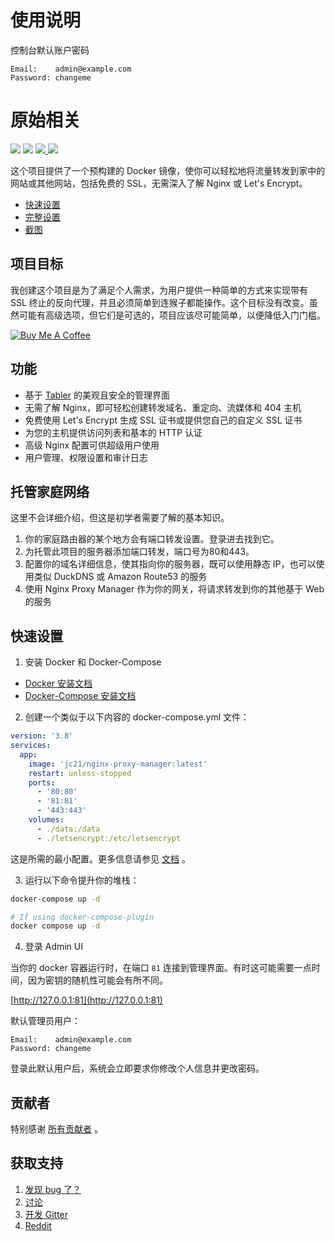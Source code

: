# 使用说明

控制台默认账户密码

```
Email:    admin@example.com
Password: changeme
```

# 原始相关

![](https://nginxproxymanager.com/github.png)
![](https://img.shields.io/badge/version-2.10.3-green.svg?style=for-the-badge) [![](https://img.shields.io/docker/stars/jc21/nginx-proxy-manager.svg?style=for-the-badge) ](https://hub.docker.com/repository/docker/jc21/nginx-proxy-manager)[![](https://img.shields.io/docker/pulls/jc21/nginx-proxy-manager.svg?style=for-the-badge)](https://hub.docker.com/repository/docker/jc21/nginx-proxy-manager)

这个项目提供了一个预构建的 Docker 镜像，使你可以轻松地将流量转发到家中的网站或其他网站，包括免费的 SSL，无需深入了解 Nginx 或 Let's Encrypt。

*   [快速设置](#quick-setup)
*   [完整设置](https://nginxproxymanager.com/setup/)
*   [截图](https://nginxproxymanager.com/screenshots/)

## 项目目标

我创建这个项目是为了满足个人需求，为用户提供一种简单的方式来实现带有 SSL 终止的反向代理，并且必须简单到连猴子都能操作。这个目标没有改变。虽然可能有高级选项，但它们是可选的，项目应该尽可能简单，以便降低入门门槛。

[![Buy Me A Coffee](http://public.jc21.com/github/by-me-a-coffee.png)](https://www.buymeacoffee.com/jc21)

## 功能

*   基于 [Tabler](https://tabler.github.io/) 的美观且安全的管理界面
*   无需了解 Nginx，即可轻松创建转发域名、重定向、流媒体和 404 主机
*   免费使用 Let's Encrypt 生成 SSL 证书或提供您自己的自定义 SSL 证书
*   为您的主机提供访问列表和基本的 HTTP 认证
*   高级 Nginx 配置可供超级用户使用
*   用户管理、权限设置和审计日志

## 托管家庭网络

这里不会详细介绍，但这是初学者需要了解的基本知识。

1.  你的家庭路由器的某个地方会有端口转发设置。登录进去找到它。
2.  为托管此项目的服务器添加端口转发，端口号为80和443。
3.  配置你的域名详细信息，使其指向你的服务器，既可以使用静态 IP，也可以使用类似 DuckDNS 或 Amazon Route53 的服务
4.  使用 Nginx Proxy Manager 作为你的网关，将请求转发到你的其他基于 Web 的服务

## 快速设置

1.  安装 Docker 和 Docker-Compose

*   [Docker 安装文档](https://docs.docker.com/install/)
*   [Docker-Compose 安装文档](https://docs.docker.com/compose/install/)

2.  创建一个类似于以下内容的 docker-compose.yml 文件：

```yml
version: '3.8'
services:
  app:
    image: 'jc21/nginx-proxy-manager:latest'
    restart: unless-stopped
    ports:
      - '80:80'
      - '81:81'
      - '443:443'
    volumes:
      - ./data:/data
      - ./letsencrypt:/etc/letsencrypt
```

这是所需的最小配置。更多信息请参见 [文档](https://nginxproxymanager.com/setup/) 。

3.  运行以下命令提升你的堆栈：

```bash
docker-compose up -d

# If using docker-compose-plugin
docker compose up -d

```

4.  登录 Admin UI

当你的 docker 容器运行时，在端口 `81` 连接到管理界面。有时这可能需要一点时间，因为密钥的随机性可能会有所不同。

[http://127.0.0.1:81](http://127.0.0.1:81)

默认管理员用户：

```
Email:    admin@example.com
Password: changeme
```

登录此默认用户后，系统会立即要求你修改个人信息并更改密码。

## 贡献者

特别感谢 [所有贡献者](https://github.com/NginxProxyManager/nginx-proxy-manager/graphs/contributors) 。

## 获取支持

1.  [发现 bug 了？](https://github.com/NginxProxyManager/nginx-proxy-manager/issues)
2.  [讨论](https://github.com/NginxProxyManager/nginx-proxy-manager/discussions)
3.  [开发 Gitter](https://gitter.im/nginx-proxy-manager/community)
4.  [Reddit](https://reddit.com/r/nginxproxymanager)